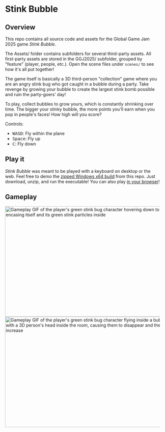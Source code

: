 # Stink Bubble

## Overview

This repo contains all source code and assets for the Global Game Jam 2025 game _Stink Bubble_.

The Assets/ folder contains subfolders for several third-party assets.
All first-party assets are stored in the GGJ2025/ subfolder, grouped by "feature" (player, people, etc.).
Open the scene files under `scenes/` to see how it's all put together!

The game itself is basically a 3D third-person "collection" game where you are an angry stink bug who got caught in a bubble during a party.
Take revenge by growing your bubble to create the largest stink bomb possible and ruin the party-goers' day!

To play, collect bubbles to grow yours, which is constantly shrinking over time.
The bigger your stinky bubble, the more points you'll earn when you pop in people's faces! How high will you score?

Controls:

- <kbd>WASD</kbd>: Fly within the plane
- <kbd>Space</kbd>: Fly up
- <kbd>C</kbd>: Fly down

## Play it

_Stink Bubble_ was meant to be played with a keyboard on desktop or the web.
Feel free to demo the [zipped Windows x64 build](./builds/stink-bubble-win64.zip) from this repo. Just download, unzip, and run the executable!
You can also play [in your browser](https://gamedirection.itch.io/stink-bubble)!

## Gameplay

<img src="./gameplay-bubble-collect.gif" width="640" height="360"
    alt="Gameplay GIF of the player's green stink bug character hovering down to collect a bubble, encasing itself and its green stink particles inside"/>
<img src="./gameplay-person-hit.gif" width="640" height="360"
    alt="Gameplay GIF of the player's green stink bug character flying inside a bubble, then colliding with a 3D person's head inside the room, causing them to disappear and the player's score to increase"/>
